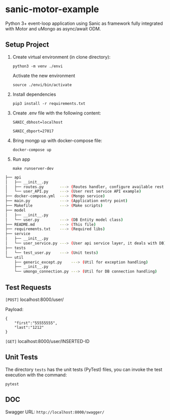# sanic-motor-example
Python 3+ event-loop application using Sanic as framework fully integrated with Motor and uMongo as async/await ODM.



## Setup Project

1. Create virtual environment (in clone directory):

    `python3 -m venv ./envi`

    Activate the new environment

    `source ./envi/bin/activate`

2. Install dependencies

    `pip3 install -r requirements.txt `

3. Create .env file with the following content:

    `SANIC_dbhost=localhost`

    `SANIC_dbport=27017`

4. Bring mongp up with docker-compose file:

    `docker-compose up`

5. Run app

    `make runserver-dev`


```bash
├── api
│   ├── __init__.py
│   ├── routes.py       ---> (Routes handler, configure available rest routes) 
│   └── user_API.py     ---> (User rest service API example)
├── docker-compose.yml  ---> (Mongo service)
├── main.py             ---> (Application entry point)
├── Makefile            ---> (Make scripts)
├── model
│   ├── __init__.py
│   └── user.py         ---> (DB Entity model class)
├── README.md           ---> (This file) 
├── requirements.txt    ---> (Required libs)
├── service
│   ├── __init__.py
│   └── user_service.py ---> (User api service layer, it deals with DB)
├── tests
│   └── test_user.py    ---> (Unit tests)
└── util
    ├── generic_except.py    ---> (Util for exception handling)
    ├── __init__.py
    └── umongo_connection.py ---> (Util for DB connection handling)
```

## Test Requests

`[POST]` localhost:8000/user/

Payload:

    {
        "first":"55555555",
        "last":"1212"
    }
    

`[GET]` localhost:8000/user/INSERTED-ID

## Unit Tests

The directory `tests` has the unit tests (PyTest) files, you can invoke the test execution with the command:

`pytest`
 
## DOC

Swagger URL: `http://localhost:8000/swagger/`
